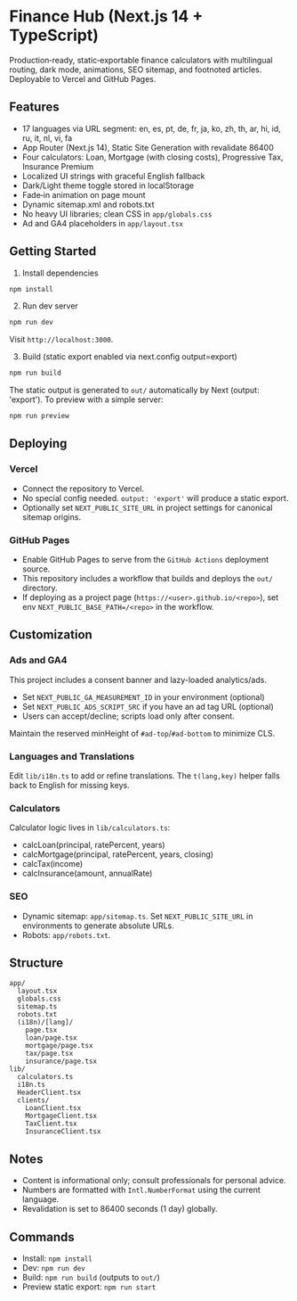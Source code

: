 # Finance Hub (Next.js 14 + TypeScript)

Production‑ready, static‑exportable finance calculators with multilingual routing, dark mode, animations, SEO sitemap, and footnoted articles. Deployable to Vercel and GitHub Pages.

## Features
- 17 languages via URL segment: en, es, pt, de, fr, ja, ko, zh, th, ar, hi, id, ru, it, nl, vi, fa
- App Router (Next.js 14), Static Site Generation with revalidate 86400
- Four calculators: Loan, Mortgage (with closing costs), Progressive Tax, Insurance Premium
- Localized UI strings with graceful English fallback
- Dark/Light theme toggle stored in localStorage
- Fade‑in animation on page mount
- Dynamic sitemap.xml and robots.txt
- No heavy UI libraries; clean CSS in `app/globals.css`
- Ad and GA4 placeholders in `app/layout.tsx`

## Getting Started

1) Install dependencies
```bash
npm install
```

2) Run dev server
```bash
npm run dev
```
Visit `http://localhost:3000`.

3) Build (static export enabled via next.config output=export)
```bash
npm run build
```
The static output is generated to `out/` automatically by Next (output: 'export'). To preview with a simple server:
```bash
npm run preview
```

## Deploying

### Vercel
- Connect the repository to Vercel.
- No special config needed. `output: 'export'` will produce a static export.
- Optionally set `NEXT_PUBLIC_SITE_URL` in project settings for canonical sitemap origins.

### GitHub Pages
- Enable GitHub Pages to serve from the `GitHub Actions` deployment source.
- This repository includes a workflow that builds and deploys the `out/` directory.
- If deploying as a project page (`https://<user>.github.io/<repo>`), set env `NEXT_PUBLIC_BASE_PATH=/<repo>` in the workflow.

## Customization

### Ads and GA4
This project includes a consent banner and lazy-loaded analytics/ads.
- Set `NEXT_PUBLIC_GA_MEASUREMENT_ID` in your environment (optional)
- Set `NEXT_PUBLIC_ADS_SCRIPT_SRC` if you have an ad tag URL (optional)
- Users can accept/decline; scripts load only after consent.

Maintain the reserved minHeight of `#ad-top`/`#ad-bottom` to minimize CLS.

### Languages and Translations
Edit `lib/i18n.ts` to add or refine translations. The `t(lang,key)` helper falls back to English for missing keys.

### Calculators
Calculator logic lives in `lib/calculators.ts`:
- calcLoan(principal, ratePercent, years)
- calcMortgage(principal, ratePercent, years, closing)
- calcTax(income)
- calcInsurance(amount, annualRate)

### SEO
- Dynamic sitemap: `app/sitemap.ts`. Set `NEXT_PUBLIC_SITE_URL` in environments to generate absolute URLs.
- Robots: `app/robots.txt`.

## Structure
```
app/
  layout.tsx
  globals.css
  sitemap.ts
  robots.txt
  (i18n)/[lang]/
    page.tsx
    loan/page.tsx
    mortgage/page.tsx
    tax/page.tsx
    insurance/page.tsx
lib/
  calculators.ts
  i18n.ts
  HeaderClient.tsx
  clients/
    LoanClient.tsx
    MortgageClient.tsx
    TaxClient.tsx
    InsuranceClient.tsx
```

## Notes
- Content is informational only; consult professionals for personal advice.
- Numbers are formatted with `Intl.NumberFormat` using the current language.
- Revalidation is set to 86400 seconds (1 day) globally.

## Commands
- Install: `npm install`
- Dev: `npm run dev`
- Build: `npm run build` (outputs to `out/`)
- Preview static export: `npm run start`